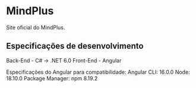 # MindPlus
Site oficial do MindPlus.

## Especificações de desenvolvimento

Back-End - C# -> .NET 6.0
Front-End - Angular

Especificações do Angular para compatibilidade:
Angular CLI: 16.0.0
Node: 18.10.0
Package Manager: npm 8.19.2
